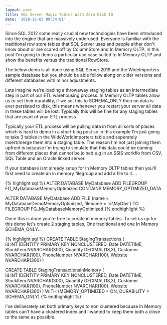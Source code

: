 ```yaml
---
layout: post
title: SQL Server Magic Tables With Zero Disk IO
date: '2018-12-02 09:34:01'
---
```

Since SQL 2012 some really crucial new technologies have been introduced into the engine that are massively underused. Everyone is familiar with the traditional row store tables that SQL Server uses and people either don't know about or are scared off by ColumnStore and In Memory OLTP. In this post I'm going to demo a particular use case suited to In Memory OLTP and show the benefits versus the traditional RowStore.

The below demo is all done using SQL Server 2019 and the WideImporters sample database but you should be able follow along on older versions and different databases with minor adjustments.

Lets imagine we're loading a throwaway staging tables as an intermediate step in part of our ETL warehousing process. In Memory OLTP tables allow us to set their durability, if we set this to SCHEMA_ONLY then no data is ever persisted to disk, this means whenever you restart your server all data in these tables will be lost. Typically this will be fine for any staging tables that are psart of your ETL process.

Typically your ETL process will be pulling data in from all sorts of places which is hard to demo in a short blog post so in this example I'm just going to take 3 tables in the WideWorldImporters table and seperately insert/merge them into a staging table. The reason I'm not just joining them upfront is because I'm trying to simulate that this data could be coming from different places that cannot be joined  e.g in an SSIS workflo from CSV, SQL Table and an Oracle linked server.

If your database isnt already setup for In Memory OLTP tables then you'll first need to create an in memory filegroup and add a file to it....

{% highlight sql %}
ALTER DATABASE MyDatabase 
ADD FILEGROUP FG_MyDatabaseMemoryOptimized CONTAINS MEMORY_OPTIMIZED_DATA

ALTER DATABASE MyDatabase
ADD FILE (name = MyDatabaseDemoMemoryOptimized, filename = 'c:\MyDbs\')
TO FILEGROUP FG_MyDatabaseMemoryOptimized
{% endhighlight %}

Once this is done you're free to create in memory tables. To set us up for this demo let's create 2 staging tables, One traditional and one In Memory SCHEMA_ONLY...

{% highlight sql %}
CREATE TABLE StagingTransactions
(	
   Id INT IDENTITY PRIMARY KEY NONCLUSTERED,
   Date DATETIME,
   StockItem NVARCHAR(300),
   Quantity DECIMAL(18,3),
   Customer NVARCHAR(100),
   PhoneNumber NVARCHAR(100),
   Website NVARCHAR(300)
)

CREATE TABLE StagingTransactionsInMemory
(	
   Id INT IDENTITY PRIMARY KEY NONCLUSTERED,
   Date DATETIME,
   StockItem NVARCHAR(300),
   Quantity DECIMAL(18,3),
   Customer NVARCHAR(100),
   PhoneNumber NVARCHAR(100),
   Website NVARCHAR(300)
)
WITH (MEMORY_OPTIMIZED = ON, DURABILITY = SCHEMA_ONLY)
{% endhighlight %}

I've deliberately set both primary keys to non clustered because In Memory tables can't have a clustered index and I wanted to keep them both a close to the same as possible.
